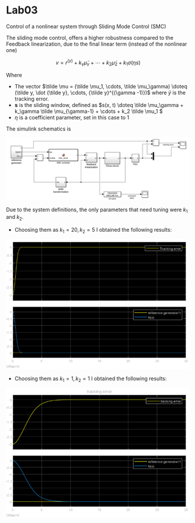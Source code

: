 # Lab03

Control of a nonlinear system through Sliding Mode Control (SMC)

The sliding mode control, offers a higher robustness compared to the Feedback linearization, due to the final linear term (instead of the nonlinear one)

$$v = r^{(\gamma)} + k_\gamma \tilde \mu_\gamma + \cdots + k_2 \tilde \mu_2 + k_1 \sigma(\eta s)$$

Where 
- The vector $\tilde \mu = (\tilde \mu_1, \cdots, \tilde \mu_\gamma) \doteq (\tilde y, \dot {\tilde y}, \cdots, {\tilde y}^{(\gamma -1)})$ where $\tilde y$ is the tracking error.
- **s** is the sliding window, defined as $s(x, t) \doteq \tilde \mu_\gamma + k_\gamma \tilde \mu_{\gamma-1} + \cdots + k_2 \tilde \mu_1 $
- $\eta$ is a coefficient parameter, set in this case to $1$

The simulink schematics is

![schematics](../images/lab03_schematics.png)

Due to the system definitions, the only parameters that need tuning were $k_1$ and $k_2$.
- Choosing them as $k_1=20, k_2=5$ I obtained the following results:

![te2](../images/lab03_trackingerror_k1_20_k2_5.png)

- Choosing them as $k_1=1, k_2=1$ I obtained the following results:

![te1](../images/lab03_trackingerror_k1_1_k2_1.png)